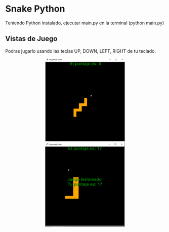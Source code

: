# Snake Python

Teniendo Python instalado, ejecutar main.py en la terminal (python main.py)

## Vistas de Juego

Podras jugarlo usando las teclas UP, DOWN, LEFT, RIGHT de tu teclado.
<div align="center"> 
  <img src="./images/Snake1.PNG" width=50% heigth=auto>
</div>

<div align="center"> 
  <img src="./images/Snake2.PNG" width=50% heigth=auto>
</div>
